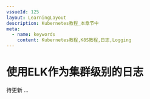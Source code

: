 ```yaml
---
vssueId: 125
layout: LearningLayout
description: Kubernetes教程_本章节中
meta:
  - name: keywords
    content: Kubernetes教程,K8S教程,日志,Logging
---
```


# 使用ELK作为集群级别的日志

待更新 ...
